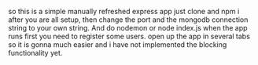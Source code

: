 so this is a simple manually refreshed express app
just clone and npm i
after you are all setup, then change the port and the mongodb connection string to your own string.
And do nodemon or node index.js 
when the app runs first you need to register some users.
open up the app in several tabs so it is gonna much easier and i have not implemented the blocking functionality yet.  
